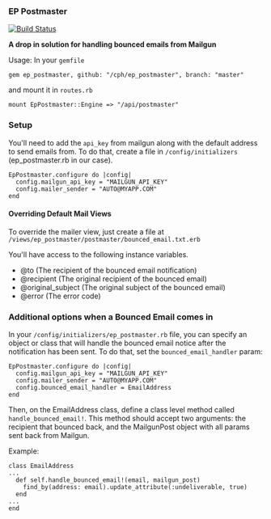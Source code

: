 ### EP Postmaster

[![Build Status](https://travis-ci.org/cph/ep_postmaster.svg)](https://travis-ci.org/cph/ep_postmaster)

**A drop in solution for handling bounced emails from Mailgun**

Usage: In your `gemfile`

`gem ep_postmaster, github: "/cph/ep_postmaster", branch: "master"`

and mount it in `routes.rb`

`mount EpPostmaster::Engine => "/api/postmaster"`

### Setup

You'll need to add the `api_key` from mailgun along with the default address to send emails from. To do that, create a file in `/config/initializers` (ep_postmaster.rb in our case).

```
EpPostmaster.configure do |config|
  config.mailgun_api_key = "MAILGUN_API_KEY"
  config.mailer_sender = "AUTO@MYAPP.COM"
end
```

#### Overriding Default Mail Views

To override the mailer view, just create a file at `/views/ep_postmaster/postmaster/bounced_email.txt.erb`

You'll have access to the following instance variables.

* @to        (The recipient of the bounced email notification)
* @recipient (The original recipient of the bounced email)
* @original_subject (The original subject of the bounced email)
* @error      (The error code)

### Additional options when a Bounced Email comes in

In your `/config/initializers/ep_postmaster.rb` file, you can specify an object or class that will handle the bounced email notice after the notification has been sent. To do that, set the `bounced_email_handler` param:

```
EpPostmaster.configure do |config|
  config.mailgun_api_key = "MAILGUN_API_KEY"
  config.mailer_sender = "AUTO@MYAPP.COM"
  config.bounced_email_handler = EmailAddress
end
```

Then, on the EmailAddress class, define a class level method called `handle_bounced_email!`. This method should accept two arguments: the recipient that bounced back, and the MailgunPost object with all params sent back from Mailgun.

Example:

```
class EmailAddress
...
  def self.handle_bounced_email!(email, mailgun_post)
    find_by(address: email).update_attribute(:undeliverable, true)
  end
...
end
```
